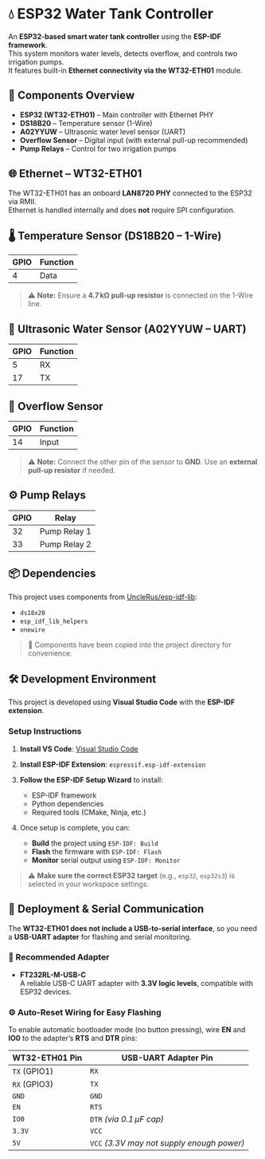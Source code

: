 # 💧 ESP32 Water Tank Controller

An **ESP32-based smart water tank controller** using the **ESP-IDF framework**.  
This system monitors water levels, detects overflow, and controls two irrigation pumps.  
It features built-in **Ethernet connectivity via the WT32-ETH01** module.

## 🔌 Components Overview

- **ESP32 (WT32-ETH01)** – Main controller with Ethernet PHY  
- **DS18B20** – Temperature sensor (1-Wire)  
- **A02YYUW** – Ultrasonic water level sensor (UART)  
- **Overflow Sensor** – Digital input (with external pull-up recommended)  
- **Pump Relays** – Control for two irrigation pumps  

## 🌐 Ethernet – WT32-ETH01

The WT32-ETH01 has an onboard **LAN8720 PHY** connected to the ESP32 via RMII.  
Ethernet is handled internally and does **not** require SPI configuration.

## 🌡️ Temperature Sensor (DS18B20 – 1-Wire)

| GPIO | Function |
|------|----------|
| 4    | Data     |

> ⚠️ **Note:** Ensure a **4.7 kΩ pull-up resistor** is connected on the 1-Wire line.

## 🌊 Ultrasonic Water Sensor (A02YYUW – UART)

| GPIO | Function |
|------|----------|
| 5    | RX       |
| 17   | TX       |

## 🛑 Overflow Sensor

| GPIO | Function |
|------|----------|
| 14    | Input    |

> ⚠️ **Note:** Connect the other pin of the sensor to **GND**. Use an **external pull-up resistor** if needed.

## ⚙️ Pump Relays

| GPIO | Relay        |
|------|--------------|
| 32   | Pump Relay 1 |
| 33   | Pump Relay 2 |

## 📦 Dependencies

This project uses components from [UncleRus/esp-idf-lib](https://github.com/UncleRus/esp-idf-lib):

- `ds18x20`
- `esp_idf_lib_helpers`
- `onewire`

> 📁 Components have been copied into the project directory for convenience.

## 🛠️ Development Environment

This project is developed using **Visual Studio Code** with the **ESP-IDF extension**.

### Setup Instructions

1. **Install VS Code**: [Visual Studio Code](https://code.visualstudio.com)  
2. **Install ESP-IDF Extension**: `espressif.esp-idf-extension`  
3. **Follow the ESP-IDF Setup Wizard** to install:
   - ESP-IDF framework  
   - Python dependencies  
   - Required tools (CMake, Ninja, etc.)  

4. Once setup is complete, you can:
   - **Build** the project using `ESP-IDF: Build`  
   - **Flash** the firmware with `ESP-IDF: Flash`  
   - **Monitor** serial output using `ESP-IDF: Monitor`  

> ⚠️ **Make sure the correct ESP32 target** (e.g., `esp32`, `esp32s3`) is selected in your workspace settings.

## 🧰 Deployment & Serial Communication

The **WT32-ETH01 does not include a USB-to-serial interface**, so you need a **USB-UART adapter** for flashing and serial monitoring.

### 🔌 Recommended Adapter

- **FT232RL-M-USB-C**  
  A reliable USB-C UART adapter with **3.3V logic levels**, compatible with ESP32 devices.

### ⚙️ Auto-Reset Wiring for Easy Flashing

To enable automatic bootloader mode (no button pressing), wire **EN** and **IO0** to the adapter’s **RTS** and **DTR** pins:

| WT32-ETH01 Pin | USB-UART Adapter Pin |
|----------------|----------------------|
| `TX` (GPIO1)   | `RX`                 |
| `RX` (GPIO3)   | `TX`                 |
| `GND`          | `GND`                |
| `EN`           | `RTS`                |
| `IO0`          | `DTR` *(via 0.1 µF cap)* |
| `3.3V`         | `VCC`                |
| `5V`           | `VCC` *(3.3V may not supply enough power)* |
